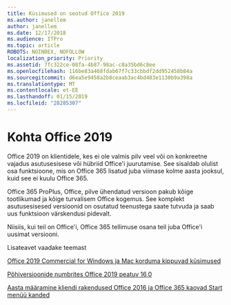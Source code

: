 ```yaml
---
title: Küsimused on seotud Office 2019
ms.author: janellem
author: janellem
ms.date: 12/17/2018
ms.audience: ITPro
ms.topic: article
ROBOTS: NOINDEX, NOFOLLOW
localization_priority: Priority
ms.assetid: 7fc322ce-08fa-4b87-98ac-c8a35bd6c8ee
ms.openlocfilehash: 116be83a468fdab67f7c33cbbdf2dd952458b84a
ms.sourcegitcommit: d6ea5e9458a2b8ceaab3ac4bd483e1130b9a398a
ms.translationtype: MT
ms.contentlocale: et-EE
ms.lasthandoff: 01/15/2019
ms.locfileid: "28285307"
---
```

# <a name="about-office-2019"></a>Kohta Office 2019

Office 2019 on klientidele, kes ei ole valmis pilv veel või on konkreetne vajadus asutusesisese või hübriid Office'i juurutamise. See sisaldab olulist osa funktsioone, mis on Office 365 lisatud juba viimase kolme aasta jooksul, kuid see ei kuulu Office 365.
  
Office 365 ProPlus, Office, pilve ühendatud versioon pakub kõige tootlikumad ja kõige turvalisem Office kogemus. See komplekt asutusesisesed versioonid on osutatud teenustega saate tutvuda ja saab uus funktsioon värskendusi pidevalt.
  
Niisiis, kui teil on Office'i, Office 365 tellimuse osana teil juba Office'i uusimat versiooni.
  
Lisateavet vaadake teemast
  
[Office 2019 Commercial for Windows ja Mac korduma kippuvad küsimused](https://support.microsoft.com/help/4133312)
  
[Põhiversioonide numbrites Office 2019 peatuv 16,0](https://docs.microsoft.com/deployoffice/office2019/overview)
  
[Aasta määramine kliendi rakendused Office 2016 ja Office 365 kaovad Start menüü kanded](https://support.office.com/article/8fe5e052-76d2-49de-af30-2e84ed3da907.aspx)
  

